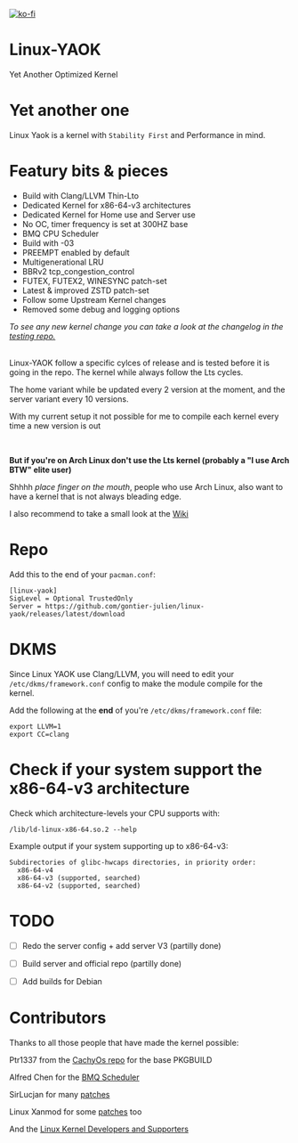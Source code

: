 [![ko-fi](https://ko-fi.com/img/githubbutton_sm.svg)](https://ko-fi.com/V7V57BNHC)

# Linux-YAOK
Yet Another Optimized Kernel

# Yet another one
Linux Yaok is a kernel with `Stability First` and Performance in mind.

# Featury bits & pieces
- Build with Clang/LLVM Thin-Lto
- Dedicated Kernel for x86-64-v3 architectures
- Dedicated Kernel for Home use and Server use
- No OC, timer frequency is set at 300HZ base
- BMQ CPU Scheduler
- Build with -03
- PREEMPT enabled by default
- Multigenerational LRU
- BBRv2 tcp_congestion_control
- FUTEX, FUTEX2, WINESYNC patch-set
- Latest & improved ZSTD patch-set
- Follow some Upstream Kernel changes
- Removed some debug and logging options

*To see any new kernel change you can take a look at the changelog in the [testing repo.](https://github.com/Gontier-Julien/Linux-YAOK-Testing/blob/main/Changlog.md)*

<br/>
Linux-YAOK follow a specific cylces of release and is tested before it is going in the repo.
The kernel while always follow the Lts cycles.

The home variant while be updated every 2 version at the moment, and the server variant every 10 versions.

With my current setup it not possible for me to compile each kernel every time a new version is out

<br/>

**But if you're on Arch Linux don't use the Lts kernel (probably a "I use Arch BTW" elite user)**

Shhhh *place finger on the mouth*, people who use Arch Linux, also want to have a kernel that is not always bleading edge.

I also recommend to take a small look at the [Wiki](https://github.com/Gontier-Julien/Linux-YAOK/wiki)

# Repo

Add this to the end of your `pacman.conf`:

```
[linux-yaok]
SigLevel = Optional TrustedOnly
Server = https://github.com/gontier-julien/linux-yaok/releases/latest/download
```

# DKMS

Since Linux YAOK use Clang/LLVM, you will need to edit your `/etc/dkms/framework.conf` config to make the module compile for the kernel.

Add the following at the **end** of you're `/etc/dkms/framework.conf` file:
```
export LLVM=1
export CC=clang
```

# Check if your system support the x86-64-v3 architecture

Check which architecture-levels your CPU supports with:
```
/lib/ld-linux-x86-64.so.2 --help
```
Example output if your system supporting up to x86-64-v3:
```
Subdirectories of glibc-hwcaps directories, in priority order:
  x86-64-v4
  x86-64-v3 (supported, searched)
  x86-64-v2 (supported, searched)
```

# TODO

- [ ] Redo the server config + add server V3 (partilly done)
- [ ] Build server and official repo (partilly done)
- [ ] Add builds for Debian


# Contributors

Thanks to all those people that have made the kernel possible:

Ptr1337 from the [CachyOs repo](https://github.com/cachyos/linux-cachyos) for the base PKGBUILD

Alfred Chen for the [BMQ Scheduler](https://gitlab.com/alfredchen/projectc)

SirLucjan for many [patches](https://github.com/sirlucjan/kernel-patches)

Linux Xanmod for some [patches](https://github.com/xanmod/linux-patches) too

And the [Linux Kernel Developers and Supporters](https://www.kernel.org/)
